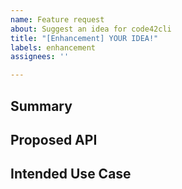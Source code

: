 ```yaml
---
name: Feature request
about: Suggest an idea for code42cli
title: "[Enhancement] YOUR IDEA!"
labels: enhancement
assignees: ''

---
```


## Summary
<!---Please provide a brief summary of your proposal. Two to three sentences is best here. -->

## Proposed API

<!-- What should the terminal commands to accomplish your idea look like?
What parameters are required / optional? What are their names? -->

## Intended Use Case
<!-- Provide a detailed example of where your proposal would be used and for what purpose. -->
